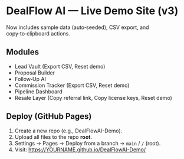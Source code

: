 
# DealFlow AI — Live Demo Site (v3)
Now includes sample data (auto‑seeded), CSV export, and copy‑to‑clipboard actions.

## Modules
- Lead Vault (Export CSV, Reset demo)
- Proposal Builder
- Follow‑Up AI
- Commission Tracker (Export CSV, Reset demo)
- Pipeline Dashboard
- Resale Layer (Copy referral link, Copy license keys, Reset demo)

## Deploy (GitHub Pages)
1) Create a new repo (e.g., DealFlowAI-Demo).
2) Upload all files to the repo **root**.
3) Settings → Pages → Deploy from a branch → `main` / `/` (root).
4) Visit: https://YOURNAME.github.io/DealFlowAI-Demo/
